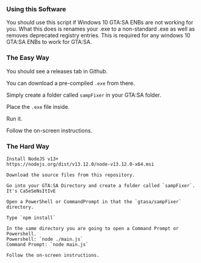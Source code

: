 ### Using this Software

You should use this script if Windows 10 GTA:SA ENBs are not working for you.
What this does is renames your .exe to a non-standard .exe as well as removes deprecated registry entries.
This is required for any windows 10 GTA:SA ENBs to work for GTA:SA.

### The Easy Way

You should see a releases tab in Github.

You can download a pre-compiled `.exe` from there.

Simply create a folder called `sampFixer` in your GTA:SA folder.

Place the `.exe` file inside.

Run it.

Follow the on-screen instructions.

### The Hard Way

```
Install NodeJS v13+
https://nodejs.org/dist/v13.12.0/node-v13.12.0-x64.msi

Download the source files from this repository.

Go into your GTA:SA Directory and create a folder called `sampFixer`. It's CaSeSeNsItIvE

Open a PowerShell or CommandPrompt in that the `gtasa/sampFixer` directory.

Type `npm install`

In the same directory you are going to open a Command Prompt or Powershell.
Powershell: `node ./main.js`
Command Prompt: `node main.js`

Follow the on-screen instructions.
```
